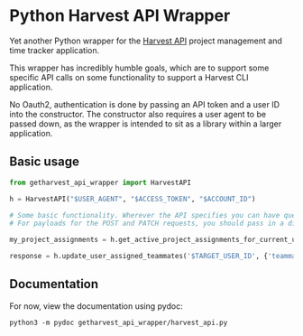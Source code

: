 # Python Harvest API Wrapper

Yet another Python wrapper for the [Harvest API](https://help.getharvest.com/api-v2/) project management and time tracker application.

This wrapper has incredibly humble goals, which are to support some specific API calls on some functionality to support a Harvest CLI application.

No Oauth2, authentication is done by passing an API token and a user ID into the constructor. The constructor also requires a user agent to be passed down, as the wrapper is intended to sit as a library within a larger application.

## Basic usage

```python
from getharvest_api_wrapper import HarvestAPI

h = HarvestAPI("$USER_AGENT", "$ACCESS_TOKEN", "$ACCOUNT_ID")

# Some basic functionality. Wherever the API specifies you can have query parameters in a GET request, you should pass in a dict of parameters. This can be empty.
# For payloads for the POST and PATCH requests, you should pass in a dict of these parameters as well.

my_project_assignments = h.get_active_project_assignments_for_current_user({}).json()

response = h.update_user_assigned_teammates('$TARGET_USER_ID', {'teammate_ids': [1234, 5678]})

```

## Documentation

For now, view the documentation using pydoc:

```
python3 -m pydoc getharvest_api_wrapper/harvest_api.py
```
